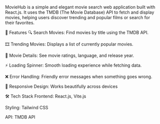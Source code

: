 MovieHub is a simple and elegant movie search web application built with React.js. It uses the TMDB (The Movie Database) API to fetch and display movies, helping users discover trending and popular films or search for their favorites.



🚀 Features
🔍 Search Movies: Find movies by title using the TMDB API.

🎞️ Trending Movies: Displays a list of currently popular movies.

🌟 Movie Details: See movie ratings, language, and release year.

⚡ Loading Spinner: Smooth loading experience while fetching data.

❌ Error Handling: Friendly error messages when something goes wrong.

🎨 Responsive Design: Works beautifully across devices


🛠️ Tech Stack
Frontend: React.js, Vite.js

Styling: Tailwind CSS

API: TMDB API
